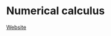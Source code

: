 # Numerical calculus

[Website](https://web.archive.org/web/20170610163241/http://math.ubbcluj.ro/~tcatinas/numcalc/)
